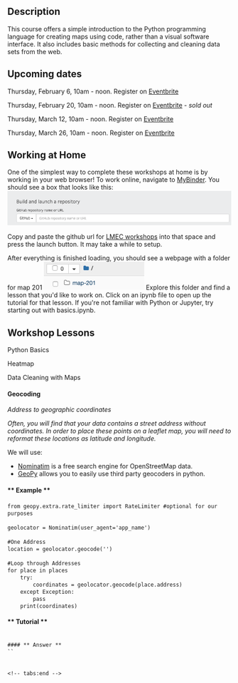 ## Description 
This course offers a simple introduction to the Python programming language for creating maps using code, rather than a visual software interface. It also includes basic methods for collecting and cleaning data sets from the web. 

## Upcoming dates
Thursday, February 6, 10am - noon. Register on [Eventbrite](https://www.eventbrite.com/e/mapmaking-201-basic-mapmaking-in-python-tickets-91638373843 "Eventrbite") 

Thursday, February 20, 10am - noon. Register on [Eventbrite](https://www.eventbrite.com/e/mapmaking-201-basic-mapmaking-in-python-tickets-88402665753 "Eventrbite")  - *sold out*

Thursday, March 12, 10am - noon. Register on [Eventbrite](https://www.eventbrite.com/e/mapmaking-201-basic-mapmaking-in-python-tickets-91638520281 "Eventrbite")  


Thursday, March 26, 10am - noon. Register on [Eventbrite](https://www.eventbrite.com/e/mapmaking-201-basic-mapmaking-in-python-tickets-88402868359 "Eventrbite")  

## Working at Home
One of the simplest way to complete these workshops at home is by working in your web browser! To work online, navigate to [MyBinder](https://mybinder.org/). You should see a box that looks like this: ![mybinder](media/img/mybinder.png)

Copy and paste the github url for [LMEC workshops](https://github.com/nblmc/workshops) into that space and press the launch button. It may take a while to setup. 

After everything is finished loading, you should see a webpage with a folder for map 201 ![map201mybinder](media/img/map201mybinder.png) Explore this folder and find a lesson that you'd like to work on. Click on an ipynb file to open up the tutorial for that lesson. If you're not familiar with Python or Jupyter, try starting out with basics.ipynb.


## Workshop Lessons

Python Basics

Heatmap

Data Cleaning with Maps

#### Geocoding
*Address to geographic coordinates*  

*Often, you will find that your data contains a street address without coordinates.  In order to place these points on a leaflet map, you will need to reformat these locations as latitude and longitude.*

We will use:
- [Nominatim](https://nominatim.openstreetmap.org/) is a free search engine for OpenStreetMap data.
- [GeoPy](https://geopy.readthedocs.io/en/stable/) allows you to easily use third party geocoders in python.


<!-- tabs:start -->

#### ** Example **

```from geopy.geocoders import Nominatim    
from geopy.extra.rate_limiter import RateLimiter #optional for our purposes 

geolocator = Nominatim(user_agent='app_name')

#One Address
location = geolocator.geocode('')

#Loop through Addresses
for place in places
    try:
        coordinates = geolocator.geocode(place.address)
    except Exception:
        pass
    print(coordinates)
```


#### ** Tutorial **
```

#### ** Answer **
``


<!-- tabs:end -->